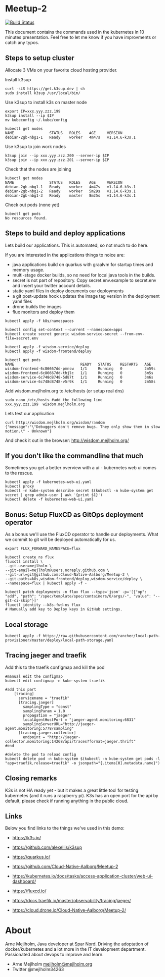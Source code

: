 # Meetup-2

[![Build Status](https://cloud.drone.io/api/badges/Cloud-Native-Aalborg/Meetup-2/status.svg)](https://cloud.drone.io/Cloud-Native-Aalborg/Meetup-2)

This document contains the commands used in the kubernetes in 10 minutes presentation.
Feel free to let me know if you have improvments or catch any typos.



## Steps to setup cluster

Allocate 3 VMs on your favorite cloud hosting provider. 

Install k3sup

~~~Shell
curl -sLS https://get.k3sup.dev | sh
sudo install k3sup /usr/local/bin/
~~~

Use k3sup to install k3s on master node

~~~Shell
export IP=xxx.yyy.zzz.199
k3sup install --ip $IP
mv kubeconfig ~/.kube/config

kubectl get nodes
NAME                STATUS   ROLES    AGE     VERSION
debian-2gb-nbg1-1   Ready    worker   4m47s   v1.14.6-k3s.1
~~~

Use k3sup to join work nodes

~~~Shell
k3sup join --ip xxx.yyy.zzz.200 --server-ip $IP
k3sup join --ip xxx.yyy.zzz.201 --server-ip $IP
~~~

Check that the nodes are joining

~~~Shell
kubectl get nodes
NAME                STATUS   ROLES    AGE     VERSION
debian-2gb-nbg1-1   Ready    worker   4m47s   v1.14.6-k3s.1
debian-2gb-nbg1-2   Ready    worker   5m29s   v1.14.6-k3s.1
debian-2gb-nbg1-3   Ready    master   8m25s   v1.14.6-k3s.1
~~~

Check out pods (none yet)

~~~Shell
kubectl get pods
No resources found.
~~~


## Steps to build and deploy applications

Lets build our applications. This is automated, so not much to do here.

If you are interested in the applications things to noice are: 

 - java applications build on quarkus with graalvm for startup times and memory usage.
 - multi-stage docker builds, so no need for local java tools in the builds. 
 - secret is not part of repository. Copy secret.env.example to secret.env and insert your twitter account details. 
 - static yaml files in deploy documents our deployments
 - a git post-update hook updates the image tag version in the deployment yaml files
 - drone builds the images
 - flux monitors and deploy them

~~~Shell
kubectl apply -f k8s/namespaces

kubectl config set-context --current --namespace=apps
kubectl create secret generic wisdom-service-secret --from-env-file=secret.env

kubectl apply -f wisdom-service/deploy
kubectl apply -f wisdom-frontend/deploy

kubectl get pods
NAME                              READY   STATUS    RESTARTS   AGE
wisdom-frontend-6c86667dd-pmnsw   1/1     Running   0          2m59s
wisdom-frontend-6c86667dd-thjlc   1/1     Running   0          3m5s
wisdom-service-6c748d8748-5d87t   1/1     Running   0          3m6s
wisdom-service-6c748d8748-v5r9k   1/1     Running   0          2m58s
~~~

Add wisdom.mejlholm.org to /etc/hosts (or setup real dns)

~~~Shell
sudo nano /etc/hosts #add the following line
xxx.yyy.zzz.199  wisdom.mejlholm.org
~~~

Lets test our application

~~~Shell
curl http://wisdom.mejlholm.org/wisdom/random
{"message":"\"Debuggers don't remove bugs. They only show them in slow motion.\" - Unknown"}
~~~

And check it out in the browser:
http://wisdom.mejlholm.org/



## If you don't like the commandline that much

Sometimes you get a better overview with a ui - kubernetes web ui comes to the rescue.

~~~Shell
kubectl apply -f kubernetes-web-ui.yaml
kubectl proxy
kubectl -n kube-system describe secret $(kubectl -n kube-system get secret | grep admin-user | awk '{print $1}')
kubectl delete -f kubernetes-web-ui.yaml
~~~


## Bonus: Setup FluxCD as GitOps deployment operator

As a bonus we'll use the FluxCD operator to handle our deployments. What we commit to git will be deployed automatically for us. 

~~~Shell
export FLUX_FORWARD_NAMESPACE=flux

kubectl create ns flux
fluxctl install \
--git-user=mejlholm \
--git-email=mejlholm@users.noreply.github.com \
--git-url=git@github.com:Cloud-Native-Aalborg/Meetup-2 \
--git-paths=k8s,wisdom-frontend/deploy,wisdom-service/deploy \
--namespace=flux | kubectl apply -f -

kubectl patch deployments -n flux flux --type='json' -p='[{"op": "add", "path": "/spec/template/spec/containers/0/args/-", "value": "--git-ci-skip"}]'
fluxctl identity --k8s-fwd-ns flux
# Manually add key to Deploy keys in GitHub settings. 

~~~

## Local storage

~~~Shell
kubectl apply -f https://raw.githubusercontent.com/rancher/local-path-provisioner/master/deploy/local-path-storage.yaml

~~~

## Tracing jaeger and traefik

Add this to the traefik configmap and kill the pod

~~~Shell
#manual edit the configmap
kubectl edit configmap -n kube-system traefik

#add this part
    [tracing]
      servicename = "traefik"
      [tracing.jaeger]
        samplingType = "const"
        samplingParam = 1.0
        propagation = "jaeger"
        localAgentHostPort = "jaeger-agent.monitoring:6831"
        samplingServerURL="http://jaeger-agent.monitoring:5778/sampling"
      [tracing.jaeger.collector]
        endpoint = "http://jaeger-collector.monitoring:14268/api/traces?format=jaeger.thrift"
#end

#delete the pod to reload config
kubectl delete pod -n kube-system $(kubectl -n kube-system get pods -l "app=traefik,release=traefik" -o jsonpath="{.items[0].metadata.name}")
~~~



## Closing remarks
K3s is not HA ready yet - but it makes a great little tool for testing kubernetes (and it runs a raspberry pi).
K3s has an open port for the api by default, please check if running anything in the public cloud. 


## Links
Below you find links to the things we've used in this demo:

- https://k3s.io/

- https://github.com/alexellis/k3sup

- https://quarkus.io/

- https://github.com/Cloud-Native-Aalborg/Meetup-2

- https://kubernetes.io/docs/tasks/access-application-cluster/web-ui-dashboard/

- https://fluxcd.io/

- https://docs.traefik.io/master/observability/tracing/jaeger/

- https://cloud.drone.io/Cloud-Native-Aalborg/Meetup-2/

# About
Arne Mejlholm, Java developer at Spar Nord. Driving the adoptation of docker/kubernetes and a lot more 
in the IT development department. Passionated about devops to improve and learn.

- Arne Mejlholm mejlholm@mejlholm.org
- Twitter @mejlholm34263
